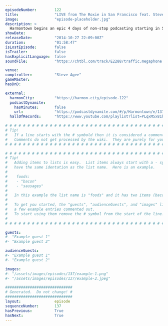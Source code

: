```yaml
---
episodeNumber:        122
title:                "LIVE from The Roxie in San Francisco feat. Steve Agee"
image:                "episode-placeholder.jpg"
description: >
  Harmontown begins an epic 4 days of non-stop podcasting starting in San Francisco with none other then comptroller Steve Agee!
showDate:             
releaseDate:          "2014-10-27 22:09:00Z"
duration:             "01:58:47"
isLostEpisode:        false
isTrailer:            false
hasExplicitLanguage:  false
soundFile:            "https://chtbl.com/track/E2288/traffic.megaphone.fm/STA9019948493.mp3?updated=1561582927"

venue:                
comptroller:          "Steve Agee"
gameMaster:           
hasDnD:               

external:
  harmonCity:         "https://harmon.city/episode-122"
  podcastDynamite:
    hasMinutes:       false
    url:              "https://podcastdynamite.com/#/p/Harmontown/e/137/122"
  hallOfRecords:      "https://www.youtube.com/playlist?list=PLqxM5x81hNOYTccLqROHY4q2ti5w7g7gT"

# # # # # # # # # # # # # # # # # # # # # # # # # # # # # # # # # # # # # # # # # # # # #
# Tip!
#   If a line starts with the # symbold then it is considered a comment.
#   Comments do not get processed by the wiki.  They are purely for your information.
# # # # # # # # # # # # # # # # # # # # # # # # # # # # # # # # # # # # # # # # # # # # #

# # # # # # # # # # # # # # # # # # # # # # # # # # # # # # # # # # # # # # # # # # # # #
# Tip!
#   Adding items to lists is easy.  List items always start with a - symbol and have
#   have the same identation as the list name.  Here is an example.
#
#    foods:
#    - "bacon"
#    - "sausages"
#
#   In this example the list name is "foods" and it has two items (bacon, and sausages).
#
#   To get you started, the "guests", "audienceGuests", and "images" lists below have
#   a few example entries commented out.
#   To start using them remove the # symbol from the start of the line.
#
# # # # # # # # # # # # # # # # # # # # # # # # # # # # # # # # # # # # # # # # # # # # #

guests:
#- "Example guest 1"
#- "Example guest 2"

audienceGuests:
#- "Example guest 1"
#- "Example guest 2"

images:
#- "/assets/images/episodes/137/example-1.png"
#- "/assets/images/episodes/137/example-2.jpeg"

##############################
# Generated.  Do not change! #
##############################
layout:               episode
sequenceNumber:       137
hasPrevious:          True
hasNext:              True
---
```


<!-- The episode description will be rendered here -->

<!-- Add your content BELOW here -->
<!-- vvvvvvvvvvvvvvvvvvvvvvvvvvv -->




<!-- ^^^^^^^^^^^^^^^^^^^^^^^^^^^ -->
<!-- Add your content ABOVE here -->

<!-- The episode gallery will be rendered here -->